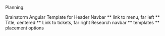 Planning:

Brainstorm Angular Template for Header
Navbar
 ** link to menu, far left
 ** Title, centered
 ** Link to tickets, far right
 Research navbar
  ** templates
  ** placement options

